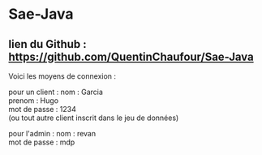 # Sae-Java

## lien du Github : https://github.com/QuentinChaufour/Sae-Java

Voici les moyens de connexion : 

pour un client : nom : Garcia \
                 prenom : Hugo  \
                 mot de passe : 1234\
(ou tout autre client inscrit dans le jeu de données)

pour l'admin : nom : revan\
               mot de passe : mdp
